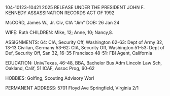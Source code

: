 104-10123-10421 2025 RELEASE UNDER THE PRESIDENT JOHN F. KENNEDY ASSASSINATION RECORDS ACT OF 1992

McCORD, James W., Jr.
Civ, CIA
"Jim"
DOB: 26 Jan 24

WIFE: Ruth
CHILDREN: Mike, 12;
Anne, 10; Nancy,8.

ASSIGNMENTS:
64: CIA, Security Off,
Washington
62-63: Dept of Army  32, 13-13
Civilian, Germany
53-62: CIA, Security
Off, Washington
51-53: Dept of Def,
Security Off, San 32, 16-35
Francisco
48-51: FBI Agent,
California

EDUCATION:
Univ/Texas, 46-48, BBA,
Bachelor Bus Adm
Lincoln Law Sch,
Oakland, Calif, 51
ICAF, Assoc Prog, 60-62

HOBBIES: Golfing,
Scouting Advisory Worl

PERMANENT ADDRESS:
5701 Floyd Ave
Springfield, Virginia
2/1

